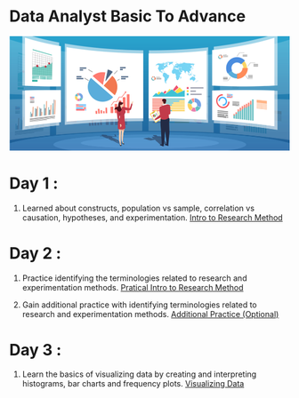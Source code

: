 # Data Analyst Basic To Advance 

![](/DA.png)

# Day 1 :


1. Learned about constructs, population vs sample, correlation vs causation, hypotheses, and experimentation.
[Intro to Research Method ](https://classroom.udacity.com/courses/ud134-nd/lessons/4601188734/concepts/560159680923#)


# Day 2 :

1. Practice identifying the terminologies related to research and experimentation methods.
[Pratical Intro to Research Method ](https://classroom.udacity.com/courses/ud134-nd/lessons/4591758867/concepts/43991285560923)

2. Gain additional practice with identifying terminologies related to research and experimentation methods.
[ Additional Practice (Optional)](https://classroom.udacity.com/courses/ud134-nd/lessons/4590838740/concepts/2514367180923)


# Day 3 :

1. Learn the basics of visualizing data by creating and interpreting histograms, bar charts and frequency plots.
[Visualizing Data](https://classroom.udacity.com/courses/ud134-nd/lessons/4574374276/concepts/596107560923)
